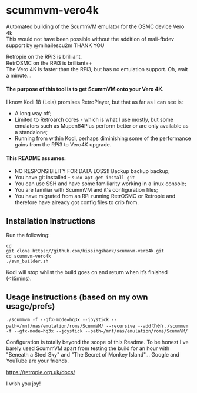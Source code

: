 # scummvm-vero4k
Automated building of the ScummVM emulator for the OSMC device Vero 4k  
This would not have been possible without the addition of mali-fbdev support by @mihailescu2m THANK YOU

Retropie on the RPi3 is brilliant.  
RetrOSMC on the RPi3 is brilliant++  
The Vero 4K is faster than the RPi3, but has no emulation support. Oh, wait a minute…

#### The purpose of this tool is to get ScummVM onto your Vero 4K.
I know Kodi 18 (Leia) promises RetroPlayer, but that as far as I can see is:

* A long way off;
* Limited to Retroarch cores - which is what I use mostly, but some emulators such as Mupen64Plus perform better or are only available as a standalone;
* Running from within Kodi, perhaps diminishing some of the performance gains from the RPi3 to Vero4K upgrade.

#### This README assumes:

* NO RESPONSIBILITY FOR DATA LOSS!! Backup backup backup;
* You have git installed - `sudo apt-get install git`
* You can use SSH and have some familiarity working in a linux console;
* You are familiar with ScummVM and it's configuration files;
* You have migrated from an RPi running RetrOSMC or Retropie and therefore have already got config files to crib from.

## Installation Instructions
Run the following:
```
cd
git clone https://github.com/hissingshark/scummvm-vero4k.git
cd scummvm-vero4k
./svm_builder.sh
```

Kodi will stop whilst the build goes on and return when it’s finished (<15mins).

## Usage instructions (based on my own usage/prefs)
`./scummvm -f --gfx-mode=hq3x --joystick --path=/mnt/nas/emulation/roms/ScummVM/ --recursive --add`
then
`./scummvm -f --gfx-mode=hq3x --joystick --path=/mnt/nas/emulation/roms/ScummVM/`

Configuration is totally beyond the scope of this Readme.
To be honest I've barely used ScummVM apart from testing the build for an hour with "Beneath a Steel Sky" and "The Secret of Monkey Island"...
Google and YouTube are your friends.  

https://retropie.org.uk/docs/

I wish you joy!

